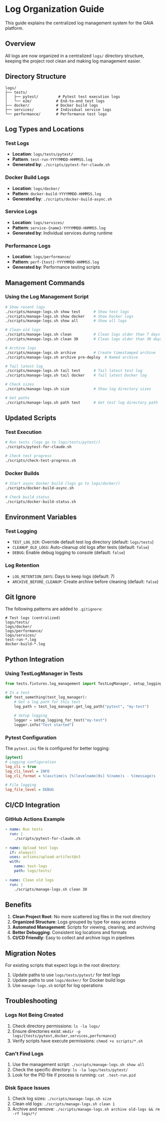# Log Organization Guide

This guide explains the centralized log management system for the GAIA platform.

## Overview

All logs are now organized in a centralized `logs/` directory structure, keeping the project root clean and making log management easier.

## Directory Structure

```
logs/
├── tests/
│   ├── pytest/         # Pytest test execution logs
│   └── e2e/           # End-to-end test logs
├── docker/            # Docker build logs
├── services/          # Individual service logs
└── performance/       # Performance test logs
```

## Log Types and Locations

### Test Logs
- **Location**: `logs/tests/pytest/`
- **Pattern**: `test-run-YYYYMMDD-HHMMSS.log`
- **Generated by**: `./scripts/pytest-for-claude.sh`

### Docker Build Logs
- **Location**: `logs/docker/`
- **Pattern**: `docker-build-YYYYMMDD-HHMMSS.log`
- **Generated by**: `./scripts/docker-build-async.sh`

### Service Logs
- **Location**: `logs/services/`
- **Pattern**: `service-{name}-YYYYMMDD-HHMMSS.log`
- **Generated by**: Individual services during runtime

### Performance Logs
- **Location**: `logs/performance/`
- **Pattern**: `perf-{test}-YYYYMMDD-HHMMSS.log`
- **Generated by**: Performance testing scripts

## Management Commands

### Using the Log Management Script

```bash
# Show recent logs
./scripts/manage-logs.sh show test      # Show test logs
./scripts/manage-logs.sh show docker    # Show Docker logs
./scripts/manage-logs.sh show all       # Show all logs

# Clean old logs
./scripts/manage-logs.sh clean          # Clean logs older than 7 days
./scripts/manage-logs.sh clean 30       # Clean logs older than 30 days

# Archive logs
./scripts/manage-logs.sh archive        # Create timestamped archive
./scripts/manage-logs.sh archive pre-deploy  # Named archive

# Tail latest log
./scripts/manage-logs.sh tail test      # Tail latest test log
./scripts/manage-logs.sh tail docker    # Tail latest Docker log

# Check sizes
./scripts/manage-logs.sh size           # Show log directory sizes

# Get paths
./scripts/manage-logs.sh path test      # Get test log directory path
```

## Updated Scripts

### Test Execution
```bash
# Run tests (logs go to logs/tests/pytest/)
./scripts/pytest-for-claude.sh

# Check test progress
./scripts/check-test-progress.sh
```

### Docker Builds
```bash
# Start async Docker build (logs go to logs/docker/)
./scripts/docker-build-async.sh

# Check build status
./scripts/docker-build-status.sh
```

## Environment Variables

### Test Logging
- `TEST_LOG_DIR`: Override default test log directory (default: `logs/tests`)
- `CLEANUP_OLD_LOGS`: Auto-cleanup old logs after tests (default: `false`)
- `DEBUG`: Enable debug logging to console (default: `false`)

### Log Retention
- `LOG_RETENTION_DAYS`: Days to keep logs (default: 7)
- `ARCHIVE_BEFORE_CLEANUP`: Create archive before cleaning (default: `false`)

## Git Ignore

The following patterns are added to `.gitignore`:
```gitignore
# Test logs (centralized)
logs/tests/
logs/docker/
logs/performance/
logs/services/
test-run-*.log
docker-build-*.log
```

## Python Integration

### Using TestLogManager in Tests

```python
from tests.fixtures.log_management import TestLogManager, setup_logging_for_test

# In a test
def test_something(test_log_manager):
    # Get a log path for this test
    log_path = test_log_manager.get_log_path("pytest", "my-test")
    
    # Setup logging
    logger = setup_logging_for_test("my-test")
    logger.info("Test started")
```

### Pytest Configuration

The `pytest.ini` file is configured for better logging:
```ini
[pytest]
# Logging configuration
log_cli = true
log_cli_level = INFO
log_cli_format = %(asctime)s [%(levelname)8s] %(name)s - %(message)s

# File logging
log_file_level = DEBUG
```

## CI/CD Integration

### GitHub Actions Example
```yaml
- name: Run tests
  run: |
    ./scripts/pytest-for-claude.sh
    
- name: Upload test logs
  if: always()
  uses: actions/upload-artifact@v3
  with:
    name: test-logs
    path: logs/tests/
    
- name: Clean old logs
  run: |
    ./scripts/manage-logs.sh clean 30
```

## Benefits

1. **Clean Project Root**: No more scattered log files in the root directory
2. **Organized Structure**: Logs grouped by type for easy access
3. **Automated Management**: Scripts for viewing, cleaning, and archiving
4. **Better Debugging**: Consistent log locations and formats
5. **CI/CD Friendly**: Easy to collect and archive logs in pipelines

## Migration Notes

For existing scripts that expect logs in the root directory:
1. Update paths to use `logs/tests/pytest/` for test logs
2. Update paths to use `logs/docker/` for Docker build logs
3. Use `manage-logs.sh` script for log operations

## Troubleshooting

### Logs Not Being Created
1. Check directory permissions: `ls -la logs/`
2. Ensure directories exist: `mkdir -p logs/{tests/pytest,docker,services,performance}`
3. Verify scripts have execute permissions: `chmod +x scripts/*.sh`

### Can't Find Logs
1. Use the management script: `./scripts/manage-logs.sh show all`
2. Check the specific directory: `ls -la logs/tests/pytest/`
3. Look for the PID file if process is running: `cat .test-run.pid`

### Disk Space Issues
1. Check log sizes: `./scripts/manage-logs.sh size`
2. Clean old logs: `./scripts/manage-logs.sh clean 1`
3. Archive and remove: `./scripts/manage-logs.sh archive old-logs && rm -rf logs/*/`